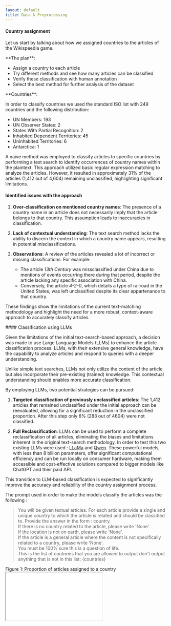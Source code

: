 ```yaml
---
layout: default
title: Data & Preprocessing
---
```

<div class="row row-cols-1">

<!-- # Anatomy of the data
https://github.com/Jeremmmyyyyy/ADA-Project-M1 → data description and structure -->



<div class="col mb-4">
<div class="card shadow" data-aos="fade-up">
<div class="content p-4" markdown="1">

#### Country assignment

Let us start by talking about how we assigned countries to the articles of the Wikispeedia game.

<div class="alert alert-success" markdown="1">
**The plan**:

- Assign a country to each article
- Try different methods and see how many articles can be classified
- Verify these classification with human annotation
- Select the best method for further analysis of the dataset
</div>

<div class="alert alert-warning" markdown="1">
**Countries**:

In order to classify countries we used the standard ISO list with 249 countries and the following distribution: 

- UN Members: 193
- UN Observer States: 2
- States With Partial Recognition: 2
- Inhabited Dependent Territories: 45
- Uninhabited Territories: 6
- Antarctica: 1
</div>

A naïve method was employed to classify articles to specific countries by performing a text search to identify occurrences of country names within the plaintext. This approach utilized basic regular expression matching to analyze the articles. However, it resulted in approximately 31% of the articles (1,412 out of 4,604) remaining unclassified, highlighting significant limitations.

#### Identified issues with the approach
1. **Over-classification on mentioned country names**: 
   The presence of a country name in an article does not necessarily imply that the article belongs to that country. This assumption leads to inaccuracies in classification.

2. **Lack of contextual understanding**: 
   The text search method lacks the ability to discern the context in which a country name appears, resulting in potential misclassifications.

3. **Observations**: 
   A review of the articles revealed a lot of incorrect or missing classifications. For example:
   - The article *13th Century* was missclassified under China due to mentions of events occurring there during that period, despite the article lacking any specific association with China.
   - Conversely, the article *4-2-0*, which details a type of railroad in the United States, was left unclassified despite its clear appartenance to that country.

These findings show the limitations of the current text-matching methodology and highlight the need for a more robust, context-aware approach to accurately classify articles.

</div>
</div>
</div>


<div class="col mb-4">
<div class="card shadow" data-aos="fade-up">
<div class="content p-4" markdown="1">
#### Classification using LLMs

Given the limitations of the initial text-search-based approach, a decision was made to use Large Language Models (LLMs) to enhance the article classification process. LLMs, with their extensive general knowledge, have the capability to analyze articles and respond to queries with a deeper understanding. 

Unlike simple text searches, LLMs not only utilize the content of the article but also incorporate their pre-existing (trained) knowledge. This contextual understanding should enables more accurate classification.

By employing LLMs, two potential strategies can be pursued:
1. **Targeted classification of previously unclassified articles**: The 1,412 articles that remained unclassified under the initial approach can be reevaluated, allowing for a significant reduction in the unclassified proportion. After this step only 6% (283 out of 4604) were not classified.

2. **Full Reclassification**: LLMs can be used to perform a complete reclassification of all articles, eliminating the biases and limitations inherent in the original text-search methodology. In order to test this two existing LLMs were used : [LLaMa](https://www.llama.com/) and [Qwen](https://qwen-ai.com/). These powerful models, with less than 8 billion parameters, offer significant computational efficiency and can be run locally on consumer hardware, making them accessible and cost-effective solutions compared to bigger models like ChatGPT and their paid API.

This transition to LLM-based classification is expected to significantly improve the accuracy and reliability of the country assignment process.

The prompt used in order to make the models classify the articles was the following : 

<blockquote class="blockquote-content">
You will be given textual articles. For each article provide a single and unique country to which the article is related and should be classified to. Provide the answer in the form : country.<br/>
If there is no country related to the article, please write 'None'.<br/>
If the location is not on earth, please write 'None'.<br/>
If the article is a general article where the content is not specifically related to a country, please write 'None'.<br/>
You must be 100% sure this is a question of life.<br/>
This is the list of coutnries that you are allowed to output don't output anything that is not in this list: {countries}
</blockquote>

</div>
</div>
</div>

<div class="col mb-4">
<div class="card shadow" data-aos="fade-up">
<div class="content">
<div id="carouselCountry" class="carousel slide" data-bs-theme="dark">
  <div class="carousel-inner">
    <div class="carousel-item active" style="height: 75vh">
      <div class="graph-title"> Figure 1: Proportion of articles assigned to a country</div>
      <iframe class="graph" src="{{ '/graphs/preprocessing/proportion_country_assignment.html' | relative_url }}" ></iframe>
    </div>
    <div class="carousel-item" style="min-height: 75vh; overflow: auto;">
      <div class="graph-title"> Figure 2: Overlap Between Classification Methods</div>
      <iframe class="graph" src="{{ '/graphs/preprocessing/overlap_heatmap.html' | relative_url }}" style="flex: 1;"></iframe>
      <div style="padding: 10px;">
        Legend: <br/>
        0: Text search <br/>
        1: Text search + missing entries with LLaMa <br/>
        2: Full classification with Qwen <br/>
        3: Full classification with LLaMa <br/>
        4: Improved classification with LLaMa
      </div>
    </div>
  </div>
  <button class="carousel-control-prev" type="button" data-bs-target="#carouselCountry" data-bs-slide="prev">
    <span class="carousel-control-prev-icon" aria-hidden="true"></span>
    <span class="visually-hidden">Previous</span>
  </button>
  <button class="carousel-control-next" type="button" data-bs-target="#carouselCountry" data-bs-slide="next">
    <span class="carousel-control-next-icon" aria-hidden="true"></span>
    <span class="visually-hidden">Next</span>
  </button>
</div>
</div>
</div>
</div>


<div class="col mb-4">
<div class="card shadow" data-aos="fade-up">
<div class="content p-4" markdown="1">
#### Assessing classification accuracy

To test the accuracy of the model’s predictions compared to human judgment, each member of the group manually annotated 20 articles, with a 10-article overlap between annotators. As a result, each article was annotated by two members, yielding a total of 50 annotations. Among these, 36 annotations matched, resulting in an inter-annotator agreement of 72%. This annotated subset was used as a benchmark to evaluate various classification methods and establish an agreement metric.

The highest agreement with human annotations (72%) was achieved using the "Full Classification with LLaMa." However, a review of the assignments revealed that an excessively high number of articles (90%) were being classified, leading to potential overclassification. Some articles were misclassified because the system prompt provided the model with a list of all countries. This introduced a bias, leading the model to disproportionately classify articles under Afghanistan, as it appears first alphabetically in the list.

To address this, the system prompt was iteratively refined to enhance agreement accuracy. After achieving improved agreement values, the refined prompt was used to reclassify the entire dataset. In order to remove the biases due to the ordering of countries in the list the classification was run 2 times with two different orders and then only the matching assignments were kept.

The improved prompt is : 

<blockquote class="blockquote-content">
You will be given textual articles. For each article provide a single and unique country to which the article is related and should be classified to. Provide the answer in the form : country.<br/>
If the article is related to an object, a place, a monument related to a country, please write the country.<br/>
if the article is about a spieces, that lives in multiple countries, please write 'None'.<br/>
If there is no country related to the article, please write 'None'.<br/>
If the location is not on earth, please write 'None'.<br/>
If the article is a general article where the content is not specifically related to a country, please write 'None'.<br/>
You are allowed to use the article name to help you find the country.<br/>
This is the list of coutnries that you are allowed to output don't output anything that is not in this list: {countries}
</blockquote>

This refinement resulted in an improved agreement value of 78% while reducing the proportion of classified articles to 56%, addressing the issue of overclassification. This proportion of classified articles matches our expectations and is possibly still a bit high since in our annotation 41% of articles were not classified.
This final classification is then used for the whole project.

#### Downsides and limitations
- **Limited number of annotated articles** : The analysis was based on a relatively small sample of 36 annotated articles, which may result in imprecise agreement values. To improve the accuracy and reliability of the findings, a larger dataset of annotated articles would be necessary. However, due to time constraints, expanding the dataset or engaging additional human annotators was not feasible.
- **Small size of LLM** : The model used in this study was relatively small, which inherently limits its knowledge and performance. While larger language models are expected to perform better on such tasks, the decision to prioritize local execution and cost-effectiveness constrained the use of more powerful models.

</div>
</div>
</div>

<div class="col mb-4">
  <div class="card shadow" data-aos="fade-up">
    <div class="content p-4" style="height: 70vh">
          <div class="graph-title"> Figure 3: Agreement between annotators and classification method in %</div>
          <iframe class="graph" src="{{ '/graphs/preprocessing/agreement_bar_plot.html' | relative_url }}" ></iframe>
    </div>
  </div>
</div>

<div class="col mb-4">
<div class="card shadow" data-aos="fade-up">
<div class="content p-4" markdown="1">

#### Quantification of players’ behavior
To quantify the player’s behavior in the Wikispeedia game, we are interested in the way they *use* articles, meaning that we want to see if some articles are more *used* in the process of retrieving a target article from a source article. To quantify the *usage* of an article, we utilize the number of times an article is clicked (referred to as *click count* in our work). To calculate the *click count* per article we count the number of occurrences of an article in both finished and unfinished paths. 

\\[Click Count_{article} = \sum_{p=1}^{P} Occurrences_{article, p}\\]

As a reminder, a *path* corresponds to the sequence of articles that a player clicks in order to go from a given source article to a set target article. With our *click count* metric we can proxy article usage quite accurately. The higher the *click count* of an article, the more players used it and the bigger is the importance of this article (which importance does this correspond to? This we will find out!).

</div>
</div>
</div>

<div class="col mb-4">
<div class="card shadow" data-aos="fade-up">
<div class="content p-4" markdown="1">

#### Quantification of knowledge production 
We are using an external dataset from [Scimago Journal and Country Rank (SJR)](https://www.scimagojr.com/countryrank.php?year=2007) to approximate the worldwide knowledge production. SJR provides various rankings of journals or countries based on Scopus data [[4]](https://www.elsevier.com/products/scopus?dgcid=RN_AGCM_Sourced_300005030). For example, it contains the number of documents, the number of citable documents, or the number of citations per country and per year. In this study, we focus on the data from 2007 as the Wikispeedia game is made from articles published at this time. And, we keep exclusively the number of citable documents per country as it seems like the best proxy for knowledge production. 

</div>
</div>
</div>

</div>

